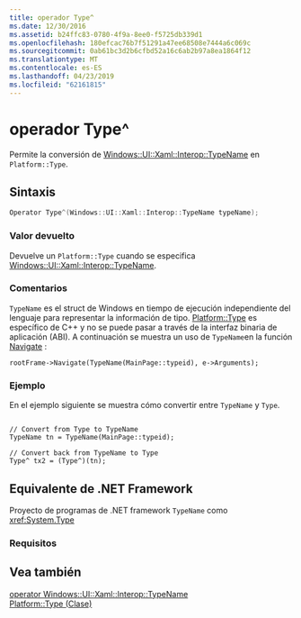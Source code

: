 ```yaml
---
title: operador Type^
ms.date: 12/30/2016
ms.assetid: b24ffc83-0780-4f9a-8ee0-f5725db339d1
ms.openlocfilehash: 180efcac76b7f51291a47ee68508e7444a6c069c
ms.sourcegitcommit: 0ab61bc3d2b6cfbd52a16c6ab2b97a8ea1864f12
ms.translationtype: MT
ms.contentlocale: es-ES
ms.lasthandoff: 04/23/2019
ms.locfileid: "62161815"
---
```

# <a name="operator-type"></a>operador Type^

Permite la conversión de [Windows::UI::Xaml::Interop::TypeName](/uwp/api/windows.ui.xaml.interop.typename) en `Platform::Type`.

## <a name="syntax"></a>Sintaxis

```cpp
Operator Type^(Windows::UI::Xaml::Interop::TypeName typeName);
```

### <a name="return-value"></a>Valor devuelto

Devuelve un `Platform::Type` cuando se especifica [Windows::UI::Xaml::Interop::TypeName](/uwp/api/windows.ui.xaml.interop.typename).

### <a name="remarks"></a>Comentarios

`TypeName` es el struct de Windows en tiempo de ejecución independiente del lenguaje para representar la información de tipo. [Platform::Type](../cppcx/platform-type-class.md) es específico de C++ y no se puede pasar a través de la interfaz binaria de aplicación (ABI). A continuación se muestra un uso de `TypeName`en la función [Navigate](/uwp/api/windows.ui.xaml.controls.frame.navigate) :

```
rootFrame->Navigate(TypeName(MainPage::typeid), e->Arguments);
```

### <a name="example"></a>Ejemplo

En el ejemplo siguiente se muestra cómo convertir entre `TypeName` y `Type`.

```

// Convert from Type to TypeName
TypeName tn = TypeName(MainPage::typeid);

// Convert back from TypeName to Type
Type^ tx2 = (Type^)(tn);
```

## <a name="net-framework-equivalent"></a>Equivalente de .NET Framework

Proyecto de programas de .NET framework `TypeName` como <xref:System.Type>

### <a name="requirements"></a>Requisitos

## <a name="see-also"></a>Vea también

[operator Windows::UI::Xaml::Interop::TypeName](../cppcx/operator-windows-ui-xaml-interop-typename.md)<br/>
[Platform::Type (Clase)](../cppcx/platform-type-class.md)
